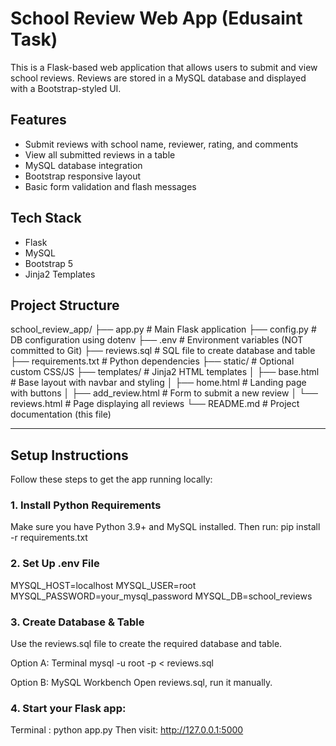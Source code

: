 # School Review Web App (Edusaint Task)

This is a Flask-based web application that allows users to submit and view school reviews. Reviews are stored in a MySQL database and displayed with a Bootstrap-styled UI.

## Features

- Submit reviews with school name, reviewer, rating, and comments
- View all submitted reviews in a table
- MySQL database integration
- Bootstrap responsive layout
- Basic form validation and flash messages

## Tech Stack

- Flask
- MySQL
- Bootstrap 5
- Jinja2 Templates

## Project Structure

school_review_app/
├── app.py # Main Flask application
├── config.py # DB configuration using dotenv
├── .env # Environment variables (NOT committed to Git)
├── reviews.sql # SQL file to create database and table
├── requirements.txt # Python dependencies
├── static/ # Optional custom CSS/JS
├── templates/ # Jinja2 HTML templates
│ ├── base.html # Base layout with navbar and styling
│ ├── home.html # Landing page with buttons
│ ├── add_review.html # Form to submit a new review
│ └── reviews.html # Page displaying all reviews
└── README.md # Project documentation (this file)


---

## Setup Instructions

Follow these steps to get the app running locally:

### 1. Install Python Requirements

Make sure you have Python 3.9+ and MySQL installed. Then run:
    pip install -r requirements.txt

### 2. Set Up .env File

MYSQL_HOST=localhost
MYSQL_USER=root
MYSQL_PASSWORD=your_mysql_password
MYSQL_DB=school_reviews

### 3. Create Database & Table

Use the reviews.sql file to create the required database and table.

Option A: Terminal
    mysql -u root -p < reviews.sql

Option B: MySQL Workbench
    Open reviews.sql, run it manually.

### 4. Start your Flask app:
Terminal :
    python app.py
Then visit: http://127.0.0.1:5000